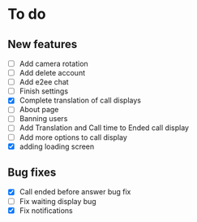 # To do

## New features
- [ ] Add camera rotation
- [ ] Add delete account
- [ ] Add e2ee chat
- [ ] Finish settings
- [x] Complete translation of call displays
- [ ] About page
- [ ] Banning users
- [ ] Add Translation and Call time to Ended call display
- [ ] Add more options to call display
- [X] adding loading screen

## Bug fixes
- [X] Call ended before answer bug fix
- [ ] Fix waiting display bug
- [X] Fix notifications
